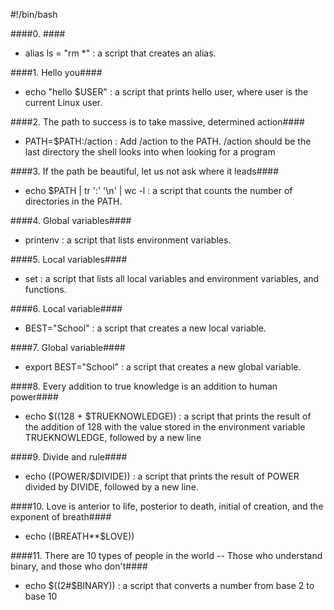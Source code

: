 #!/bin/bash 

####0. <o>####

* alias ls = "rm *" : a script that creates an alias.


####1. Hello you####

* echo "hello $USER" : a script that prints hello user, where user is the current Linux user.


####2. The path to success is to take massive, determined action####

* PATH=$PATH:/action : Add /action to the PATH. /action should be the last directory the shell looks into when looking for a program


####3. If the path be beautiful, let us not ask where it leads####

* echo $PATH | tr ':' '\n' | wc -l : a script that counts the number of directories in the PATH.


####4. Global variables####

* printenv : a script that lists environment variables.


####5. Local variables####

* set : a script that lists all local variables and environment variables, and functions.


####6. Local variable####

* BEST="School" :  a script that creates a new local variable.


####7. Global variable####

* export BEST="School" : a script that creates a new global variable.


####8. Every addition to true knowledge is an addition to human power####

* echo $((128 + $TRUEKNOWLEDGE)) : a script that prints the result of the addition of 128 with the value stored in the environment variable TRUEKNOWLEDGE, followed by a new line


####9. Divide and rule####

* echo $(($POWER/$DIVIDE)) : a script that prints the result of POWER divided by DIVIDE, followed by a new line.


####10. Love is anterior to life, posterior to death, initial of creation, and the exponent of breath####

* echo $(($BREATH**$LOVE))


####11. There are 10 types of people in the world -- Those who understand binary, and those who don't####

* echo $((2#$BINARY)) : a script that converts a number from base 2 to base 10

